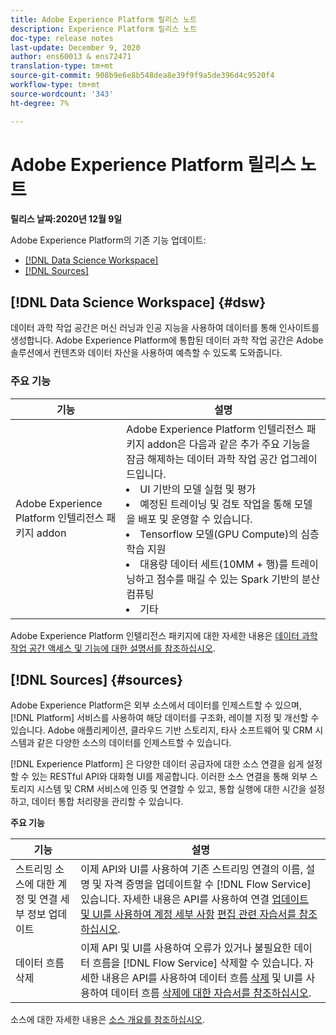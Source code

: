 ```yaml
---
title: Adobe Experience Platform 릴리스 노트
description: Experience Platform 릴리스 노트
doc-type: release notes
last-update: December 9, 2020
author: ens60013 & ens72471
translation-type: tm+mt
source-git-commit: 908b9e6e8b548dea8e39f9f9a5de396d4c9520f4
workflow-type: tm+mt
source-wordcount: '343'
ht-degree: 7%

---
```



# Adobe Experience Platform 릴리스 노트

**릴리스 날짜:2020년 12월 9일**

Adobe Experience Platform의 기존 기능 업데이트:

- [[!DNL Data Science Workspace]](#dsw)
- [[!DNL Sources]](#sources)

## [!DNL Data Science Workspace] {#dsw}

데이터 과학 작업 공간은 머신 러닝과 인공 지능을 사용하여 데이터를 통해 인사이트를 생성합니다. Adobe Experience Platform에 통합된 데이터 과학 작업 공간은 Adobe 솔루션에서 컨텐츠와 데이터 자산을 사용하여 예측할 수 있도록 도와줍니다.

### 주요 기능

| 기능 | 설명 |
|--- | ---|
| Adobe Experience Platform 인텔리전스 패키지 addon | Adobe Experience Platform 인텔리전스 패키지 addon은 다음과 같은 추가 주요 기능을 잠금 해제하는 데이터 과학 작업 공간 업그레이드입니다. <li> UI 기반의 모델 실험 및 평가</li><li> 예정된 트레이닝 및 검토 작업을 통해 모델을 배포 및 운영할 수 있습니다.</li><li> Tensorflow 모델(GPU Compute)의 심층 학습 지원</li><li> 대용량 데이터 세트(10MM + 행)를 트레이닝하고 점수를 매길 수 있는 Spark 기반의 분산 컴퓨팅</li><li>기타</li> |

Adobe Experience Platform 인텔리전스 패키지에 대한 자세한 내용은 [데이터 과학 작업 공간 액세스 및 기능에 대한 설명서를 참조하십시오](../../data-science-workspace/access-features-dsw.md).

## [!DNL Sources] {#sources}

Adobe Experience Platform은 외부 소스에서 데이터를 인제스트할 수 있으며, [!DNL Platform] 서비스를 사용하여 해당 데이터를 구조화, 레이블 지정 및 개선할 수 있습니다. Adobe 애플리케이션, 클라우드 기반 스토리지, 타사 소프트웨어 및 CRM 시스템과 같은 다양한 소스의 데이터를 인제스트할 수 있습니다.

[!DNL Experience Platform] 은 다양한 데이터 공급자에 대한 소스 연결을 쉽게 설정할 수 있는 RESTful API와 대화형 UI를 제공합니다. 이러한 소스 연결을 통해 외부 스토리지 시스템 및 CRM 서비스에 인증 및 연결할 수 있고, 통합 실행에 대한 시간을 설정하고, 데이터 통합 처리량을 관리할 수 있습니다.

**주요 기능**

| 기능 | 설명 |
| ------- | ----------- |
| 스트리밍 소스에 대한 계정 및 연결 세부 정보 업데이트 | 이제 API와 UI를 사용하여 기존 스트리밍 연결의 이름, 설명 및 자격 증명을 업데이트할 수 [!DNL Flow Service] 있습니다. 자세한 내용은 API를 사용하여 연결 [업데이트 및 UI를 사용하여 계정 세부 사항](../../sources/tutorials/api/update.md) [편집 관련 자습서를 참조하십시오](../../sources/tutorials/ui/monitor.md). |
| 데이터 흐름 삭제 | 이제 API 및 UI를 사용하여 오류가 있거나 불필요한 데이터 흐름을 [!DNL Flow Service] 삭제할 수 있습니다. 자세한 내용은 API를 사용하여 데이터 흐름 [삭제](../../sources/tutorials/api/delete-dataflows.md) 및 UI를 사용하여 데이터 흐름 [삭제에 대한 자습서를 참조하십시오](../../sources/tutorials/ui/delete.md). |

소스에 대한 자세한 내용은 [소스 개요를 참조하십시오](../../sources/home.md).


